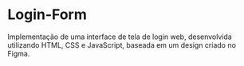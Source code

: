 # Login-Form
Implementação de uma interface de tela de login web, desenvolvida utilizando HTML, CSS e JavaScript, baseada em um design criado no Figma.
